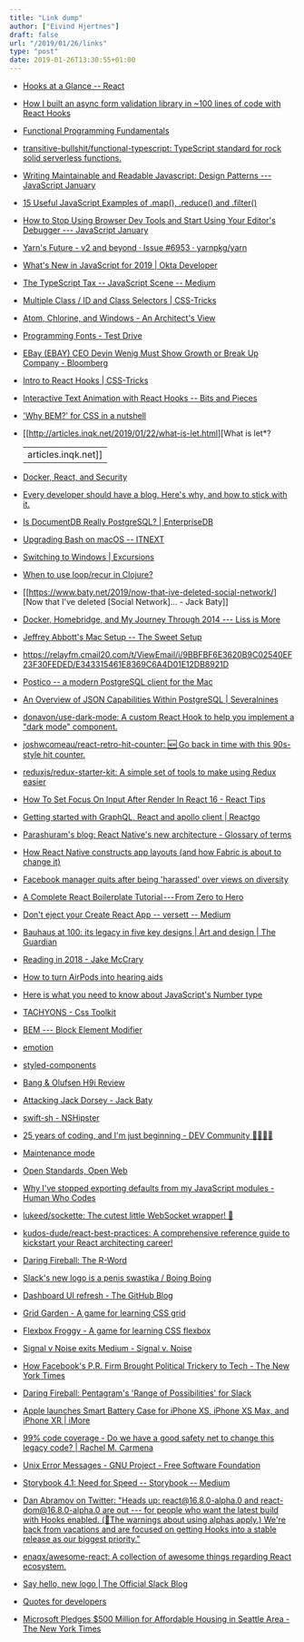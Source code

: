 ```yaml
---
title: "Link dump"
author: ["Eivind Hjertnes"]
draft: false
url: "/2019/01/26/links"
type: "post"
date: 2019-01-26T13:30:55+01:00
---
```


-   [Hooks at a Glance --
    React](https://reactjs.org/docs/hooks-overview.html)
-   [How
    I built an async form validation library in ~100 lines of code with
    React Hooks](https://medium.freecodecamp.org/how-i-built-an-async-form-validation-library-in-100-lines-of-code-with-react-hooks-81dbff6c4a04)
-   [Functional
    Programming Fundamentals](https://www.matthewgerstman.com/functional-programming-fundamentals/)
-   [transitive-bullshit/functional-typescript:
    TypeScript standard for rock solid serverless functions.](https://github.com/transitive-bullshit/functional-typescript)
-   [Writing
    Maintainable and Readable Javascript: Design Patterns --- JavaScript
    January](https://www.javascriptjanuary.com/blog/writing-maintainable-and-readable-javascript-design-patterns)
-   [15
    Useful JavaScript Examples of .map(), .reduce() and .filter()](https://medium.com/@alex.permyakov/15-useful-javascript-examples-of-map-reduce-and-filter-74cbbb5e0a1f)
-   [How
    to Stop Using Browser Dev Tools and Start Using Your Editor's Debugger
    --- JavaScript January](https://www.javascriptjanuary.com/blog/how-to-stop-using-browser-devtools-and-start-using-your-editors-debugger)
-   [Yarn's Future - v2 and
    beyond · Issue #6953 · yarnpkg/yarn](https://github.com/yarnpkg/yarn/issues/6953)
-   [What's
    New in JavaScript for 2019 | Okta Developer](https://developer.okta.com/blog/2019/01/22/whats-new-in-es2019)
-   [The
    TypeScript Tax -- JavaScript Scene -- Medium](https://medium.com/javascript-scene/the-typescript-tax-132ff4cb175b)
-   [Multiple Class
    / ID and Class Selectors | CSS-Tricks](https://css-tricks.com/multiple-class-id-selectors/)
-   [Atom,
    Chlorine, and Windows - An Architect's View](http://corfield.org/blog/2019/01/22/atom-chlorine-windows/)
-   [Programming Fonts - Test Drive](https://app.programmingfonts.org/)
-   [EBay
    (EBAY) CEO Devin Wenig Must Show Growth or Break Up Company -
    Bloomberg](https://www.bloomberg.com/news/articles/2019-01-22/ebay-ceo-has-a-stark-choice-deliver-growth-or-break-up-company)
-   [Intro to React Hooks |
    CSS-Tricks](https://css-tricks.com/intro-to-react-hooks/)
-   [Interactive
    Text Animation with React Hooks -- Bits and Pieces](https://blog.bitsrc.io/interactive-text-animation-with-react-hooks-f89820af8301)
-   ['Why BEM?'
    for CSS in a nutshell](https://blog.decaf.de/2015/06/24/why-bem-in-a-nutshell/)
-   [[<http://articles.inqk.net/2019/01/22/what-is-let.html>][What is let\*?

    |                     |
    |---------------------|
    | articles.inqk.net]] |
-   [Docker,
    React, and Security](https://gooddebate.org/2019/01/docker-react-and-security/)
-   [Every
    developer should have a blog. Here's why, and how to stick with it.](https://medium.freecodecamp.org/every-developer-should-have-a-blog-heres-why-and-how-to-stick-with-it-5fd55a247fbf)
-   [Is
    DocumentDB Really PostgreSQL? | EnterpriseDB](https://www.enterprisedb.com/blog/documentdb-really-postgresql)
-   [Upgrading
    Bash on macOS -- ITNEXT](https://itnext.io/upgrading-bash-on-macos-7138bd1066ba)
-   [Switching to
    Windows | Excursions](https://blog.amitgawande.com/switching-to-windows)
-   [When to use loop/recur in
    Clojure?](https://cb.codes/when-to-use-loop-recur/)
-   [[<https://www.baty.net/2019/now-that-ive-deleted-social-network/>][Now
    that I've deleted [Social Network]... - Jack Baty]]
-   [Docker, Homebridge, and
    My Journey Through 2014 --- Liss is More](https://www.caseyliss.com/2019/1/21/docker)
-   [Jeffrey
    Abbott's Mac Setup -- The Sweet Setup](https://thesweetsetup.com/jeffrey-abbotts-mac-setup/)
-   <https://relayfm.cmail20.com/t/ViewEmail/i/9BBFBF6E3620B9C02540EF23F30FEDED/E343315461E8369C6A4D01E12DB8921D>
-   [Postico -- a modern PostgreSQL client
    for the Mac](https://eggerapps.at/postico/)
-   [An
    Overview of JSON Capabilities Within PostgreSQL | Severalnines](https://severalnines.com/blog/overview-json-capabilities-within-postgresql)
-   [donavon/use-dark-mode: A
    custom React Hook to help you implement a "dark mode" component.](https://github.com/donavon/use-dark-mode)
-   [joshwcomeau/react-retro-hit-counter:
    🆕 Go back in time with this 90s-style hit counter.](https://github.com/joshwcomeau/react-retro-hit-counter)
-   [reduxjs/redux-starter-kit:
    A simple set of tools to make using Redux easier](https://github.com/reduxjs/redux-starter-kit)
-   [How
    To Set Focus On Input After Render In React 16 - React Tips](https://react.tips/how-to-set-focus-on-input-after-render-in-react-16/)
-   [Getting started
    with GraphQL, React and apollo client | Reactgo](https://reactgo.com/graphql-react-apollo-client/)
-   [Parashuram's
    blog: React Native's new architecture - Glossary of terms](http://blog.nparashuram.com/2019/01/react-natives-new-architecture-glossary.html)
-   [How
    React Native constructs app layouts (and how Fabric is about to change
    it)](https://medium.freecodecamp.org/how-react-native-constructs-app-layouts-and-how-fabric-is-about-to-change-it-dd4cb510d055)
-   [Facebook
    manager quits after being 'harassed' over views on diversity](https://www.cnbc.com/2019/01/17/facebook-manager-quits-after-being-harassed-over-views-on-diversity.html)
-   [A
    Complete React Boilerplate Tutorial --- From Zero to Hero](https://medium.freecodecamp.org/a-complete-react-boilerplate-tutorial-from-zero-to-hero-20023e086c4a)
-   [Don't
    eject your Create React App -- versett -- Medium](https://medium.com/curated-by-versett/dont-eject-your-create-react-app-b123c5247741)
-   [Bauhaus
    at 100: its legacy in five key designs | Art and design | The
    Guardian](https://www.theguardian.com/artanddesign/gallery/2019/jan/21/bauhaus-at-100-its-legacy-in-five-key-designs)
-   [Reading in
    2018 - Jake McCrary](https://jakemccrary.com/blog/2019/01/21/reading-in-2018/)
-   [How
    to turn AirPods into hearing aids](https://www.cnbc.com/2019/01/20/how-to-turn-airpods-into-hearing-aids.html)
-   [Here
    is what you need to know about JavaScript's Number type](https://medium.com/dailyjs/javascripts-number-type-8d59199db1b6)
-   [TACHYONS - Css Toolkit](https://tachyons.io/)
-   [BEM --- Block Element Modifier](http://getbem.com/)
-   [emotion](https://emotion.sh/docs/introduction)
-   [styled-components](https://www.styled-components.com/)
-   [Bang & Olufsen H9i
    Review](https://mariusmasalar.me/bang-olufsen-h9i/)
-   [Attacking Jack
    Dorsey - Jack Baty](https://www.baty.net/2019/attacking-jack-dorsey/)
-   [swift-sh - NSHipster](https://nshipster.com/swift-sh/)
-   [25
    years of coding, and I'm just beginning - DEV Community 👩‍💻👨‍💻](https://dev.to/dechamp/25-years-of-coding-and-im-just-beginning-442n)
-   [Maintenance
    mode](https://drugstoreculture.com/the-night-i-was-mistaken-for-a-call-girl/)
-   [Open Standards, Open
    Web](https://ascraeus.org/open-standards-open-web/)
-   [Why
    I've stopped exporting defaults from my JavaScript modules - Human Who
    Codes](https://humanwhocodes.com/blog/2019/01/stop-using-default-exports-javascript-module/)
-   [lukeed/sockette: The cutest
    little WebSocket wrapper! 🧦](https://github.com/lukeed/sockette)
-   [kudos-dude/react-best-practices:
    A comprehensive reference guide to kickstart your React architecting
    career!](https://github.com/kudos-dude/react-best-practices?utm%5Fcampaign=React+Newsletter&utm%5Fmedium=email&utm%5Fsource=React%5FNewsletter%5F146)
-   [Daring Fireball: The
    R-Word](https://daringfireball.net/2019/01/the%5Fr%5Fword)
-   [Slack's
    new logo is a penis swastika / Boing Boing](https://boingboing.net/2019/01/16/slacks-new-logo-is-a-playdoh.html)
-   [Dashboard UI
    refresh - The GitHub Blog](https://github.blog/2019-01-16-dashboard-ui-refresh/)
-   [Grid Garden - A game for learning CSS
    grid](http://cssgridgarden.com/)
-   [Flexbox Froggy - A game for learning CSS
    flexbox](http://flexboxfroggy.com/)
-   [Signal v
    Noise exits Medium - Signal v. Noise](https://m.signalvnoise.com/signal-v-noise-exits-medium/)
-   [How
    Facebook's P.R. Firm Brought Political Trickery to Tech - The New York
    Times](https://www.nytimes.com/2018/11/21/technology/definers-public-affairs-tim-miller.html)
-   [Daring
    Fireball: Pentagram's 'Range of Possibilities' for Slack](https://daringfireball.net/2019/01/pentagram%5Fslack%5Frange%5Fof%5Fpossibilities)
-   [Apple
    launches Smart Battery Case for iPhone XS, iPhone XS Max, and iPhone
    XR | iMore](https://www.imore.com/apple-launches-smart-battery-case-iphone-xs-iphone-xs-max-and-iphone-xr)
-   [99%
    code coverage - Do we have a good safety net to change this legacy
    code? | Rachel M. Carmena](https://rachelcarmena.github.io/2017/09/01/do-we-have-a-good-safety-net-to-change-this-legacy-code.html)
-   [Unix Error
    Messages - GNU Project - Free Software Foundation](https://www.gnu.org/fun/jokes/unix.errors.html)
-   [Storybook
    4.1: Need for Speed -- Storybook -- Medium](https://medium.com/storybookjs/storybook-4-1-need-for-speed-b05fd5f1e83d)
-   [Dan
    Abramov on Twitter: "Heads up: react@16.8.0-alpha.0 and
    react-dom@16.8.0-alpha.0 are out --- for people who want the latest
    build with Hooks enabled. (🚧The warnings about using alphas apply.)
    We're back from vacations and are focused on getting Hooks into a
    stable release as our biggest priority."](https://twitter.com/dan%5Fabramov/status/1083139151720001543)
-   [enaqx/awesome-react: A
    collection of awesome things regarding React ecosystem.](https://github.com/enaqx/awesome-react)
-   [Say hello, new logo | The
    Official Slack Blog](https://slackhq.com/say-hello-new-logo)
-   [Quotes for developers](https://fortrabbit.github.io/quotes/)
-   [Microsoft
    Pledges $500 Million for Affordable Housing in Seattle Area - The New
    York Times](https://www.nytimes.com/2019/01/16/technology/microsoft-affordable-housing-seattle.html)
